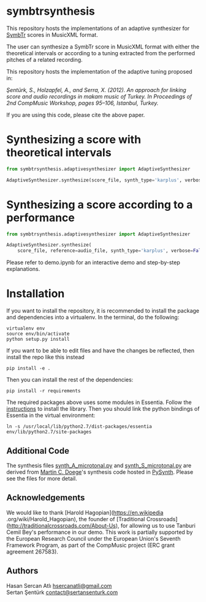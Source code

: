 # symbtrsynthesis
This repository hosts the implementations of an adaptive synthesizer for [SymbTr](https://github.com/MTG/SymbTr) scores in MusicXML format.

The user can synthesize a SymbTr score in MusicXML format with either the theoretical intervals or according to a tuning extracted from the performed pitches of a related recording.

This repository hosts the implementation of the adaptive tuning proposed in:

_Şentürk, S., Holzapfel, A., and Serra, X. (2012). An approach for linking score and audio recordings in makam music of Turkey. In Proceedings of 2nd CompMusic Workshop, pages 95–106, Istanbul, Turkey._

If you are using this code, please cite the above paper. 

Synthesizing a score with theoretical intervals
=======
```python
from symbtrsynthesis.adaptivesynthesizer import AdaptiveSynthesizer

AdaptiveSynthesizer.synthesize(score_file, synth_type='karplus', verbose=False)
```

Synthesizing a score according to a performance
=======
```python
from symbtrsynthesis.adaptivesynthesizer import AdaptiveSynthesizer

AdaptiveSynthesizer.synthesize(
    score_file, reference=audio_file, synth_type='karplus', verbose=False)
```

Please refer to demo.ipynb for an interactive demo and step-by-step explanations.

Installation
============

If you want to install the repository, it is recommended to install the package and dependencies into a virtualenv. In the terminal, do the following:

    virtualenv env
    source env/bin/activate
    python setup.py install

If you want to be able to edit files and have the changes be reflected, then install the repo like this instead

    pip install -e .

Then you can install the rest of the dependencies:

    pip install -r requirements

The required packages above uses some modules in Essentia. Follow the [instructions](http://essentia.upf.edu/documentation/installing.html) to install the library. Then you should link the python bindings of Essentia in the virtual environment:

    ln -s /usr/local/lib/python2.7/dist-packages/essentia env/lib/python2.7/site-packages

Additional Code
-------
The synthesis files [synth_A_microtonal.py](https://github.com/hsercanatli/adaptivetuning/blob/master/adaptivetuning/synthesizer/synth_A_microtonal.py) and [synth_S_microtonal.py](https://github.com/hsercanatli/adaptivetuning/blob/master/adaptivetuning/synthesizer/synth_S_microtonal.py) are derived from [Martin C. Doege](https://github.com/mdoege/)'s synthesis code hosted in [PySynth](https://github.com/mdoege/PySynth/). Please see the files for more detail.

Acknowledgements
----------------
We would like to thank [Harold Hagopian](https://en.wikipedia
.org/wiki/Harold_Hagopian), the founder of [Traditional Crossroads]
(http://traditionalcrossroads.com/About-Us), for allowing us to use Tanburi Cemil Bey's performance in our demo. This work is partially supported by the European Research Council under the European Union's Seventh Framework Program, as part of the CompMusic project (ERC grant agreement 267583).

Authors
-------
Hasan Sercan Atlı	hsercanatli@gmail.com  
Sertan Şentürk		contact@sertansenturk.com

